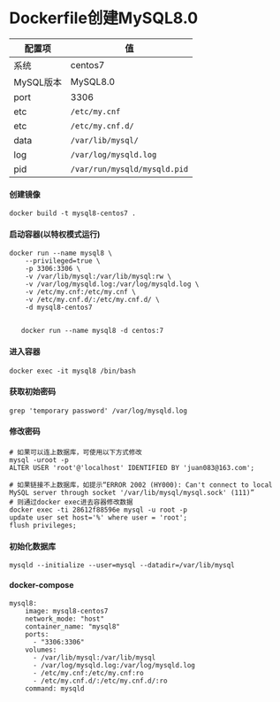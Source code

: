 Dockerfile创建MySQL8.0
====

配置项 | 值  
-|-
系统 | centos7
MySQL版本 | MySQL8.0
port | 3306
etc | `/etc/my.cnf`
etc | `/etc/my.cnf.d/`
data | `/var/lib/mysql/`
log | `/var/log/mysqld.log`
pid | `/var/run/mysqld/mysqld.pid`

#### 创建镜像
```
docker build -t mysql8-centos7 .
```

#### 启动容器(以特权模式运行)
```
docker run --name mysql8 \
    --privileged=true \
    -p 3306:3306 \
    -v /var/lib/mysql:/var/lib/mysql:rw \
    -v /var/log/mysqld.log:/var/log/mysqld.log \
    -v /etc/my.cnf:/etc/my.cnf \
    -v /etc/my.cnf.d/:/etc/my.cnf.d/ \
    -d mysql8-centos7


   docker run --name mysql8 -d centos:7
```

#### 进入容器
```
docker exec -it mysql8 /bin/bash
```

#### 获取初始密码
```
grep 'temporary password' /var/log/mysqld.log
```

#### 修改密码
```
# 如果可以连上数据库，可使用以下方式修改
mysql -uroot -p
ALTER USER 'root'@'localhost' IDENTIFIED BY 'juan083@163.com';

# 如果链接不上数据库，如提示“ERROR 2002 (HY000): Can't connect to local MySQL server through socket '/var/lib/mysql/mysql.sock' (111)”
# 则通过docker exec进去容器修改数据
docker exec -ti 28612f88596e mysql -u root -p
update user set host='%' where user = 'root';
flush privileges;
```

#### 初始化数据库
```
mysqld --initialize --user=mysql --datadir=/var/lib/mysql
```

#### docker-compose
```
mysql8:
    image: mysql8-centos7
    network_mode: "host"
    container_name: "mysql8"
    ports:
      - "3306:3306"
    volumes:
      - /var/lib/mysql:/var/lib/mysql
      - /var/log/mysqld.log:/var/log/mysqld.log
      - /etc/my.cnf:/etc/my.cnf:ro
      - /etc/my.cnf.d/:/etc/my.cnf.d/:ro
    command: mysqld
```
